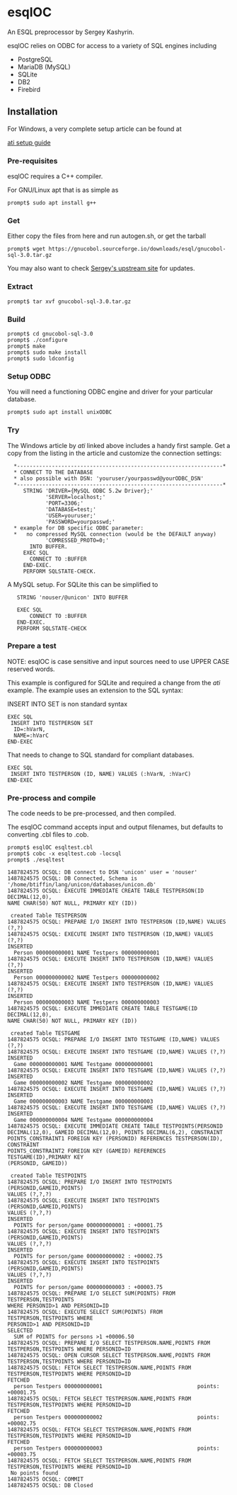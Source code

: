 esqlOC
======

An ESQL preprocessor by Sergey Kashyrin.

esqlOC relies on ODBC for access to a variety of SQL engines including

- PostgreSQL
- MariaDB (MySQL)
- SQLite
- DB2
- Firebird

Installation
------------

For Windows, a very complete setup article can be found at

[ati setup guide](https://gnucobol.sourceforge.io/faq/index.html#getting-started-with-esqloc)

### Pre-requisites
esqlOC requires a C++ compiler.

For GNU/Linux apt that is as simple as

    prompt$ sudo apt install g++

### Get
Either copy the files from here and run autogen.sh, or get the tarball

    prompt$ wget https://gnucobol.sourceforge.io/downloads/esql/gnucobol-sql-3.0.tar.gz

You may also want to check [Sergey's upstream site](http://www.kiska.net/opencobol/esql) for updates.
	

### Extract

    prompt$ tar xvf gnucobol-sql-3.0.tar.gz

### Build

    prompt$ cd gnucobol-sql-3.0
    prompt$ ./configure
    prompt$ make
    prompt$ sudo make install
    prompt$ sudo ldconfig

### Setup ODBC

You will need a functioning ODBC engine and driver for your particular
database.

    prompt$ sudo apt install unixODBC

### Try

The Windows article by *ati* linked above includes a handy first sample.  Get a
copy from the listing in the article and customize the connection settings:

      *-----------------------------------------------------------------*
      * CONNECT TO THE DATABASE
      * also possible with DSN: 'youruser/yourpasswd@yourODBC_DSN'
      *-----------------------------------------------------------------*
         STRING 'DRIVER={MySQL ODBC 5.2w Driver};'
                'SERVER=localhost;'
                'PORT=3306;'
                'DATABASE=test;'
                'USER=youruser;'
                'PASSWORD=yourpasswd;'
      * example for DB specific ODBC parameter:
      *   no compressed MySQL connection (would be the DEFAULT anyway)
                'COMRESSED_PROTO=0;'
           INTO BUFFER.
         EXEC SQL
           CONNECT TO :BUFFER
         END-EXEC.
         PERFORM SQLSTATE-CHECK.

A MySQL setup.  For SQLite this can be simplified to

       STRING 'nouser/@unicon' INTO BUFFER

       EXEC SQL
           CONNECT TO :BUFFER
       END-EXEC.
       PERFORM SQLSTATE-CHECK

### Prepare a test

NOTE: esqlOC is case sensitive and input sources need to use UPPER CASE
reserved words.

This example is configured for SQLite and required a change from the *ati*
example.  The example uses an extension to the SQL syntax:

INSERT INTO SET is non standard syntax

    EXEC SQL
     INSERT INTO TESTPERSON SET
      ID=:hVarN,
      NAME=:hVarC
    END-EXEC

That needs to change to SQL standard for compliant databases.

    EXEC SQL
     INSERT INTO TESTPERSON (ID, NAME) VALUES (:hVarN, :hVarC)
    END-EXEC

### Pre-process and compile
The code needs to be pre-processed, and then compiled.

The esqlOC command accepts input and output filenames, but defaults to
converting .cbl files to .cob.


    prompt$ esqlOC esqltest.cbl
    prompt$ cobc -x esqltest.cob -locsql
    prompt$ ./esqltest

    1487824575 OCSQL: DB connect to DSN 'unicon' user = 'nouser'
    1487824575 OCSQL: DB Connected, Schema is
    '/home/btiffin/lang/unicon/databases/unicon.db'
    1487824575 OCSQL: EXECUTE IMMEDIATE CREATE TABLE TESTPERSON(ID DECIMAL(12,0),
    NAME CHAR(50) NOT NULL, PRIMARY KEY (ID))
    
     created Table TESTPERSON
    1487824575 OCSQL: PREPARE I/O INSERT INTO TESTPERSON (ID,NAME) VALUES (?,?)
    1487824575 OCSQL: EXECUTE INSERT INTO TESTPERSON (ID,NAME) VALUES (?,?)
    INSERTED 
      Person 000000000001 NAME Testpers 000000000001                             
    1487824575 OCSQL: EXECUTE INSERT INTO TESTPERSON (ID,NAME) VALUES (?,?)
    INSERTED 
      Person 000000000002 NAME Testpers 000000000002                             
    1487824575 OCSQL: EXECUTE INSERT INTO TESTPERSON (ID,NAME) VALUES (?,?)
    INSERTED 
      Person 000000000003 NAME Testpers 000000000003                             
    1487824575 OCSQL: EXECUTE IMMEDIATE CREATE TABLE TESTGAME(ID DECIMAL(12,0),
    NAME CHAR(50) NOT NULL, PRIMARY KEY (ID))
    
     created Table TESTGAME
    1487824575 OCSQL: PREPARE I/O INSERT INTO TESTGAME (ID,NAME) VALUES (?,?)
    1487824575 OCSQL: EXECUTE INSERT INTO TESTGAME (ID,NAME) VALUES (?,?)
    INSERTED
      Game 000000000001 NAME Testgame 000000000001
    1487824575 OCSQL: EXECUTE INSERT INTO TESTGAME (ID,NAME) VALUES (?,?)
    INSERTED
      Game 000000000002 NAME Testgame 000000000002
    1487824575 OCSQL: EXECUTE INSERT INTO TESTGAME (ID,NAME) VALUES (?,?)
    INSERTED
      Game 000000000003 NAME Testgame 000000000003
    1487824575 OCSQL: EXECUTE INSERT INTO TESTGAME (ID,NAME) VALUES (?,?)
    INSERTED
      Game 000000000004 NAME Testgame 000000000004
    1487824575 OCSQL: EXECUTE IMMEDIATE CREATE TABLE TESTPOINTS(PERSONID
    DECIMAL(12,0), GAMEID DECIMAL(12,0), POINTS DECIMAL(6,2), CONSTRAINT
    POINTS_CONSTRAINT1 FOREIGN KEY (PERSONID) REFERENCES TESTPERSON(ID), CONSTRAINT
    POINTS_CONSTRAINT2 FOREIGN KEY (GAMEID) REFERENCES TESTGAME(ID),PRIMARY KEY
    (PERSONID, GAMEID))
    
     created Table TESTPOINTS
    1487824575 OCSQL: PREPARE I/O INSERT INTO TESTPOINTS (PERSONID,GAMEID,POINTS)
    VALUES (?,?,?)
    1487824575 OCSQL: EXECUTE INSERT INTO TESTPOINTS (PERSONID,GAMEID,POINTS)
    VALUES (?,?,?)
    INSERTED
      POINTS for person/game 000000000001 : +00001.75
    1487824575 OCSQL: EXECUTE INSERT INTO TESTPOINTS (PERSONID,GAMEID,POINTS)
    VALUES (?,?,?)
    INSERTED
      POINTS for person/game 000000000002 : +00002.75
    1487824575 OCSQL: EXECUTE INSERT INTO TESTPOINTS (PERSONID,GAMEID,POINTS)
    VALUES (?,?,?)
    INSERTED
      POINTS for person/game 000000000003 : +00003.75
    1487824575 OCSQL: PREPARE I/O SELECT SUM(POINTS) FROM TESTPERSON,TESTPOINTS
    WHERE PERSONID>1 AND PERSONID=ID
    1487824575 OCSQL: EXECUTE SELECT SUM(POINTS) FROM TESTPERSON,TESTPOINTS WHERE
    PERSONID>1 AND PERSONID=ID
    SELECTED
      SUM of POINTS for persons >1 +00006.50
    1487824575 OCSQL: PREPARE I/O SELECT TESTPERSON.NAME,POINTS FROM
    TESTPERSON,TESTPOINTS WHERE PERSONID=ID
    1487824575 OCSQL: OPEN CURSOR SELECT TESTPERSON.NAME,POINTS FROM
    TESTPERSON,TESTPOINTS WHERE PERSONID=ID
    1487824575 OCSQL: FETCH SELECT TESTPERSON.NAME,POINTS FROM
    TESTPERSON,TESTPOINTS WHERE PERSONID=ID
    FETCHED
      person Testpers 000000000001                              points: +00001.75
    1487824575 OCSQL: FETCH SELECT TESTPERSON.NAME,POINTS FROM
    TESTPERSON,TESTPOINTS WHERE PERSONID=ID
    FETCHED
      person Testpers 000000000002                              points: +00002.75
    1487824575 OCSQL: FETCH SELECT TESTPERSON.NAME,POINTS FROM
    TESTPERSON,TESTPOINTS WHERE PERSONID=ID
    FETCHED
      person Testpers 000000000003                              points: +00003.75
    1487824575 OCSQL: FETCH SELECT TESTPERSON.NAME,POINTS FROM
    TESTPERSON,TESTPOINTS WHERE PERSONID=ID
     No points found
    1487824575 OCSQL: COMMIT
    1487824575 OCSQL: DB Closed
